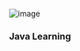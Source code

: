 ![image](https://github.com/user-attachments/assets/c139aff7-15f2-48b5-9a9e-8f5487b62c70)

### Java Learning

